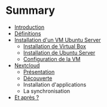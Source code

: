 # Summary

* [Introduction](README.md)
* [Définitions](pages/definitions/definitions.md)
* [Installation d'un VM Ubuntu Server](pages/ubuntu/installation.md)
   * [Installation de Virtual Box](pages/ubuntu/installation_de_virtual_box.md)
   * [Installation de Ubuntu Server](pages/ubuntu/installation_de_ubuntu_server.md)
   * [Configuration de la VM](pages/ubuntu/configuration_de_la_vm.md)
* [Nextcloud](pages/nextcloud/installation.md)
   * [Présentation](pages/nextcloud/presentation.md)
   * [Découverte](pages/nextcloud/decouverte.md)
   * Installation d'applications
   * La synchronisation
* [Et après ?](pages/et_apres.md)

